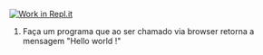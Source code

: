 [![Work in Repl.it](https://classroom.github.com/assets/work-in-replit-14baed9a392b3a25080506f3b7b6d57f295ec2978f6f33ec97e36a161684cbe9.svg)](https://classroom.github.com/online_ide?assignment_repo_id=4197115&assignment_repo_type=AssignmentRepo)
1) Faça um programa que ao ser chamado via browser retorna a mensagem "Hello world !"